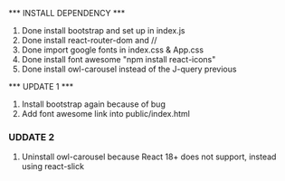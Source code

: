 *** INSTALL DEPENDENCY ***
1. Done install bootstrap and set up in index.js
2. Done install react-router-dom and //
3. Done import google fonts in index.css & App.css
4. Done install font awesome "npm install react-icons"
5. Done install owl-carousel instead of the J-query previous

*** UPDATE 1 ***
1. Install bootstrap again because of bug
2. Add font awesome link into public/index.html


### UDDATE 2 ###
1. Uninstall owl-carousel because React 18+ does not support, instead using react-slick
